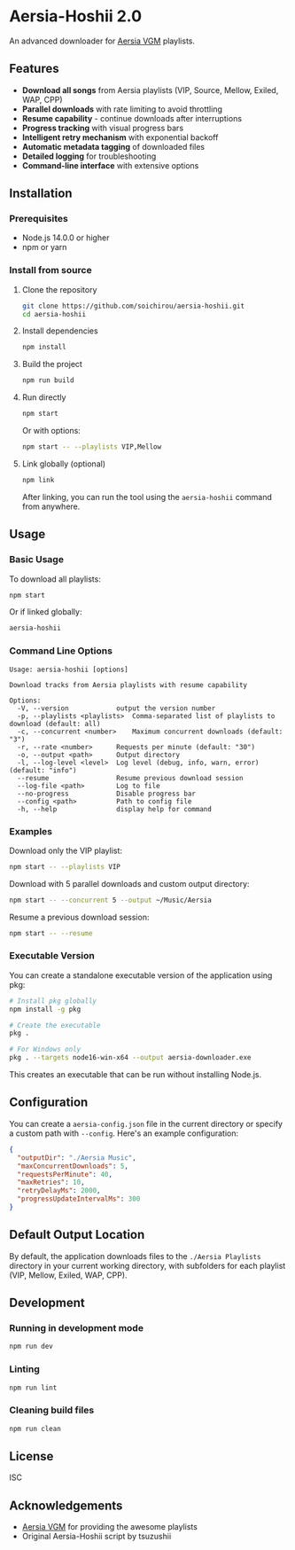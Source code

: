 # Aersia-Hoshii 2.0

An advanced downloader for <a href="https://www.vipvgm.net/" target="_blank">Aersia VGM</a> playlists.

## Features

- **Download all songs** from Aersia playlists (VIP, Source, Mellow, Exiled, WAP, CPP)
- **Parallel downloads** with rate limiting to avoid throttling
- **Resume capability** - continue downloads after interruptions
- **Progress tracking** with visual progress bars
- **Intelligent retry mechanism** with exponential backoff
- **Automatic metadata tagging** of downloaded files
- **Detailed logging** for troubleshooting
- **Command-line interface** with extensive options

## Installation

### Prerequisites

- Node.js 14.0.0 or higher
- npm or yarn

### Install from source

1. Clone the repository
   ```bash
   git clone https://github.com/soichirou/aersia-hoshii.git
   cd aersia-hoshii
   ```

2. Install dependencies
   ```bash
   npm install
   ```

3. Build the project
   ```bash
   npm run build
   ```

4. Run directly
   ```bash
   npm start
   ```

   Or with options:
   ```bash
   npm start -- --playlists VIP,Mellow
   ```

5. Link globally (optional)
   ```bash
   npm link
   ```
   After linking, you can run the tool using the `aersia-hoshii` command from anywhere.

## Usage

### Basic Usage

To download all playlists:

```bash
npm start
```

Or if linked globally:
```bash
aersia-hoshii
```

### Command Line Options

```
Usage: aersia-hoshii [options]

Download tracks from Aersia playlists with resume capability

Options:
  -V, --version            output the version number
  -p, --playlists <playlists>  Comma-separated list of playlists to download (default: all)
  -c, --concurrent <number>    Maximum concurrent downloads (default: "3")
  -r, --rate <number>      Requests per minute (default: "30")
  -o, --output <path>      Output directory
  -l, --log-level <level>  Log level (debug, info, warn, error) (default: "info")
  --resume                 Resume previous download session
  --log-file <path>        Log to file
  --no-progress            Disable progress bar
  --config <path>          Path to config file
  -h, --help               display help for command
```

### Examples

Download only the VIP playlist:
```bash
npm start -- --playlists VIP
```

Download with 5 parallel downloads and custom output directory:
```bash
npm start -- --concurrent 5 --output ~/Music/Aersia
```

Resume a previous download session:
```bash
npm start -- --resume
```

### Executable Version

You can create a standalone executable version of the application using pkg:

```bash
# Install pkg globally
npm install -g pkg

# Create the executable
pkg .

# For Windows only
pkg . --targets node16-win-x64 --output aersia-downloader.exe
```

This creates an executable that can be run without installing Node.js.

## Configuration

You can create a `aersia-config.json` file in the current directory or specify a custom path with `--config`. Here's an example configuration:

```json
{
  "outputDir": "./Aersia Music",
  "maxConcurrentDownloads": 5,
  "requestsPerMinute": 40,
  "maxRetries": 10,
  "retryDelayMs": 2000,
  "progressUpdateIntervalMs": 300
}
```

## Default Output Location

By default, the application downloads files to the `./Aersia Playlists` directory in your current working directory, with subfolders for each playlist (VIP, Mellow, Exiled, WAP, CPP).

## Development

### Running in development mode

```bash
npm run dev
```

### Linting

```bash
npm run lint
```

### Cleaning build files

```bash
npm run clean
```

## License

ISC

## Acknowledgements

- [Aersia VGM](https://www.vipvgm.net/) for providing the awesome playlists
- Original Aersia-Hoshii script by tsuzushii